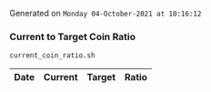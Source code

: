 Generated on `Monday 04-October-2021 at 10:16:12`

### Current to Target Coin Ratio
`current_coin_ratio.sh`

Date|Current|Target|Ratio
---|---|---|---
